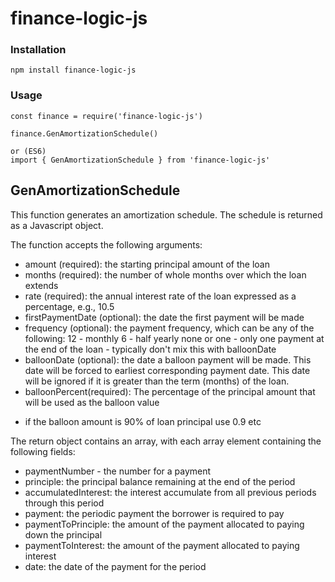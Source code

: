 # finance-logic-js

### Installation
```
npm install finance-logic-js

```

### Usage
```
const finance = require('finance-logic-js')

finance.GenAmortizationSchedule()

or (ES6)
import { GenAmortizationSchedule } from 'finance-logic-js'

```


GenAmortizationSchedule
-----------------------
This function generates an amortization schedule. The schedule is returned as a Javascript object.

The function accepts the following arguments:
* amount (required): the starting principal amount of the loan
* months (required): the number of whole months over which the loan extends
* rate (required): the annual interest rate of the loan expressed as a percentage, e.g., 10.5
* firstPaymentDate (optional): the date the first payment will be made
* frequency (optional): the payment frequency, which can be any of the following:
    12 - monthly
    6 - half yearly
    none or one - only one payment at the end of the loan - typically don't mix this with balloonDate
* balloonDate (optional): the date a balloon payment will be made. This date will be forced to earliest
corresponding payment date. This date will be ignored if it is greater than the term (months) of the
loan.
* balloonPercent(required): The percentage of the principal amount that will be used as the balloon value
 - if the balloon amount is 90% of loan principal use 0.9 etc
 
The return object contains an array, with each array element containing the following fields:
* paymentNumber - the number for a payment
* principle: the principal balance remaining at the end of the period
* accumulatedInterest: the interest accumulate from all previous periods through this period
* payment: the periodic payment the borrower is required to pay
* paymentToPrinciple: the amount of the payment allocated to paying down the principal
* paymentToInterest: the amount of the payment allocated to paying interest
* date: the date of the payment for the period
